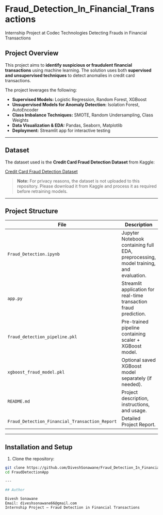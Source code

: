 # Fraud_Detection_In_Financial_Transactions
Internship Project at Codec Technologies Detecting Frauds in Financial Transactions

## Project Overview
This project aims to **identify suspicious or fraudulent financial transactions** using machine learning. The solution uses both **supervised and unsupervised techniques** to detect anomalies in credit card transactions.  

The project leverages the following:

- **Supervised Models:** Logistic Regression, Random Forest, XGBoost  
- **Unsupervised Models for Anomaly Detection:** Isolation Forest, AutoEncoder  
- **Class Imbalance Techniques:** SMOTE, Random Undersampling, Class Weights  
- **Data Visualization & EDA:** Pandas, Seaborn, Matplotlib  
- **Deployment:** Streamlit app for interactive testing  

---

## Dataset
The dataset used is the **Credit Card Fraud Detection Dataset** from Kaggle:

[Credit Card Fraud Detection Dataset](https://www.kaggle.com/datasets/mlg-ulb/creditcardfraud)  

> **Note:** For privacy reasons, the dataset is not uploaded to this repository. Please download it from Kaggle and process it as required before retraining models.

---

## Project Structure

| File | Description |
|------|-------------|
| `Fraud_Detection.ipynb` | Jupyter Notebook containing full EDA, preprocessing, model training, and evaluation. |
| `app.py` | Streamlit application for real-time transaction fraud prediction. |
| `fraud_detection_pipeline.pkl` | Pre-trained pipeline containing scaler + XGBoost model. |
| `xgboost_fraud_model.pkl` | Optional saved XGBoost model separately (if needed). |
| `README.md` | Project description, instructions, and usage. |
| `Fraud_Detection_Financial_Transaction_Report` | Detailed Project Report. |

---

## Installation and Setup

1. Clone the repository:

```bash
git clone https://github.com/DiveshSonawane/Fraud_Detection_In_Financial_Transactions.git
cd FraudDetectionApp

---

## Author

Divesh Sonawane
Email: diveshsonawane66@gmail.com  
Internship Project – Fraud Detection in Financial Transactions
